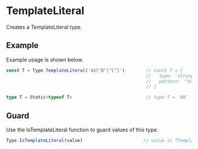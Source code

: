 # TemplateLiteral

Creates a TemplateLiteral type.

## Example

Example usage is shown below.

```typescript
const T = Type.TemplateLiteral('A${"B"|"C"}')        // const T = {
                                                     //   type: 'string',
                                                     //   pattern: '^A(B|C)$'
                                                     // }

type T = Static<typeof T>                            // type T = 'AB' | 'AC'
```

## Guard

Use the IsTemplateLiteral function to guard values of this type.

```typescript
Type.IsTemplateLiteral(value)                       // value is TTemplateLiteral
```